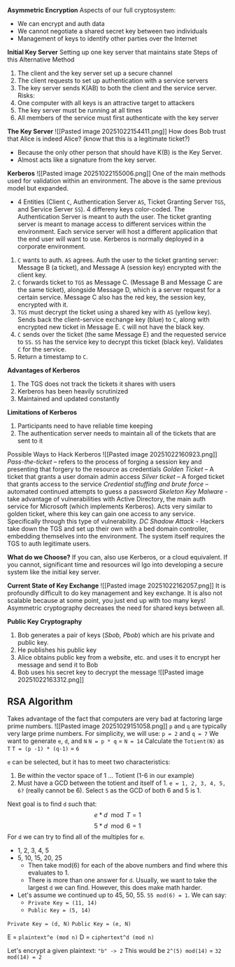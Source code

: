 **Asymmetric Encryption**
Aspects of our full cryptosystem:
- We can encrypt and auth data 
- We cannot negotiate a shared secret key between two individuals 
- Management of keys to identify other parties over the Internet

**Initial Key Server**
Setting up one key server that maintains state 
Steps of this Alternative Method 
1. The client and the key server set up a secure channel 
2. The client requests to set up authentication with a service servers
3. The key server sends K(AB) to both the client and the service server.
Risks:
4. One computer with all keys is an attractive target to attackers  
5. The key server must be running at all times  
6. All members of the service must first authenticate with the key server

**The Key Server**
![[Pasted image 20251022154411.png]]
How does Bob trust that Alice is indeed Alice? (know that this is a legitimate ticket?)
- Because the only other person that should have K(B) is the Key Server. 
- Almost acts like a signature from the key server. 

**Kerberos**
![[Pasted image 20251022155006.png]]
One of the main methods used for validation within an environment. The above is the same previous model but expanded. 
- 4 Entities (Client `C`, Authentication Server `AS`, Ticket Granting Server `TGS`, and Service Server `SS`). 4 differeny keys color-coded. The Authentication Server is meant to auth the user. The ticket granting server is meant to manage access to different services within the environment. Each service server will host a different application that the end user will want to use. Kerberos is normally deployed in a corporate environment. 
1. `C` wants to auth. `AS` agrees. Auth the user to the ticket granting server: Message B (a ticket), and Message A (session key) encrypted with the client key. 
2. `C` forwards ticket to `TGS` as Message C. (Message B and Message C are the same ticket), alongside Message D, which is a server request for a certain service. Message C also has the red key, the session key, encrypted with it. 
3. `TGS` must decrypt the ticket using a shared key with `AS` (yellow key). Sends back the client-service exchange key (blue) to `C`, along with encrypted new ticket in Message E. `C` will not have the black key. 
4. `C` sends over the ticket (the same Message E) and the requested service to `SS`. `SS` has the service key to decrypt this ticket (black key). Validates `C` for the service. 
5. Return a timestamp to `C`. 

**Advantages of Kerberos**
1. The TGS does not track the tickets it shares with users 
2. Kerberos has been heavily scrutinized 
3. Maintained and updated constantly

**Limitations of Kerberos**
1. Participants need to have reliable time keeping  
2. The authentication server needs to maintain all of the tickets that are sent to it

Possible Ways to Hack Kerberos
![[Pasted image 20251022160923.png]]
*Pass-the-ticket* – refers to the process of forging a session key and presenting that forgery to the resource as credentials
*Golden Ticket* – A ticket that grants a user domain admin access
*Silver ticket* – A forged ticket that grants access to the service
*Credential stuffing and brute force* – automated continued attempts to guess a password
*Skeleton Key Malware* - take advantage of vulnerabilities with Active Directory, the main auth service for Microsoft (which implements Kerberos). Acts very similar to golden ticket, where this key can gain one access to any service. Specifically through this type of vulnerability. 
*DC Shadow Attack* - Hackers take down the TGS and set up their own with a bed domain controller, embedding themselves into the environment. The system itself requires the TGS to auth legitimate users. 

**What do we Choose?**
If you can, also use Kerberos, or a cloud equivalent. 
If you cannot, significant time and resources wil lgo into developing a secure system like the initial key server. 

**Current State of Key Exchange**
![[Pasted image 20251022162057.png]]
It is profoundly difficult to do key management and key exchange. It is also not scalable because at some point, you just end up with too many keys!
Asymmetric cryptography decreases the need for shared keys between all. 

**Public Key Cryptography**
1. Bob generates a pair of keys (*Sbob, Pbob*) which are his private and  
public key.  
2. He publishes his public key  
3. Alice obtains public key from a website, etc. and uses it to encrypt her  
message and send it to Bob
4. Bob uses his secret key to decrypt the message
![[Pasted image 20251022163312.png]]

## RSA Algorithm 
Takes advantage of the fact that computers are very bad at factoring large prime numbers. 
![[Pasted image 20251029151058.png]]
`p` and `q` are typically very large prime numbers. For simplicity, we will use:
`p = 2` and `q = 7`
We want to generate `e`, `d`, and `N`
`N = p * q` = `N = 14`
Calculate the `Totient(N)` as `T`
`T = (p -1) * (q-1)` = `6`

`e` can be selected, but it has to meet two characteristics:
1) Be within the vector space of 1 ... Totient (1-6 in our example)
2) Must have a GCD between the totient and itself of 1. 
`e = 1, 2, 3, 4, 5, 6?` (really cannot be 6). 
Select `5` as the GCD of both 6 and 5 is 1. 

Next goal is to find `d` such that:
$$e * d \mod{T} = 1$$
$$5 * d \mod{6} = 1$$
For `d` we can try to find all of the multiples for `e`. 
- 1, 2, 3, 4, 5
- 5, 10, 15, 20, 25
	- Then take mod(6) for each of the above numbers and find where this evaluates to 1. 
	- There is more than one answer for `d`. Usually, we want to take the largest `d` we can find. However, this does make math harder. 
- Let's assume we continued up to 45, 50, 55. `55 mod(6) = 1`. We can say:
	- `Private Key = (11, 14)`
	- `Public Key = (5, 14)`

`Private Key = (d, N)`
`Public Key = (e, N)`

E = `plaintext^e (mod n)`
D = `ciphertext^d (mod n)`

Let's encrypt a given plaintext: `"b" -> 2`
This would be `2^(5) mod(14)` = `32 mod(14) = 2`
